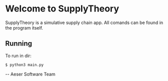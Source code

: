 # Welcome to SupplyTheory
SupplyTheory is a simulative supply chain app. All comands can be found in the program itself.

## Running
To run in dir:
```
$ python3 main.py
```

-- Aeser Software Team